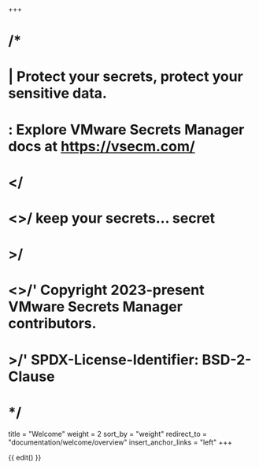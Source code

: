 +++
# /*
# |    Protect your secrets, protect your sensitive data.
# :    Explore VMware Secrets Manager docs at https://vsecm.com/
# </
# <>/  keep your secrets... secret
# >/
# <>/' Copyright 2023-present VMware Secrets Manager contributors.
# >/'  SPDX-License-Identifier: BSD-2-Clause
# */

title = "Welcome"
weight = 2
sort_by = "weight"
redirect_to = "documentation/welcome/overview"
insert_anchor_links = "left"
+++

{{ edit() }}